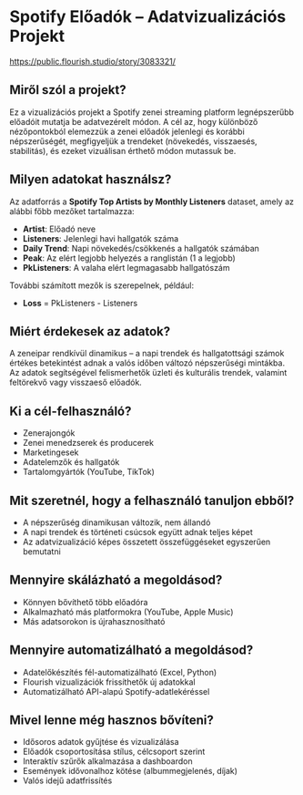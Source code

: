 # Spotify Előadók – Adatvizualizációs Projekt

https://public.flourish.studio/story/3083321/

## Miről szól a projekt?

Ez a vizualizációs projekt a Spotify zenei streaming platform legnépszerűbb előadóit mutatja be adatvezérelt módon. A cél az, hogy különböző nézőpontokból elemezzük a zenei előadók jelenlegi és korábbi népszerűségét, megfigyeljük a trendeket (növekedés, visszaesés, stabilitás), és ezeket vizuálisan érthető módon mutassuk be.

## Milyen adatokat használsz?

Az adatforrás a **Spotify Top Artists by Monthly Listeners** dataset, amely az alábbi főbb mezőket tartalmazza:

- **Artist**: Előadó neve  
- **Listeners**: Jelenlegi havi hallgatók száma  
- **Daily Trend**: Napi növekedés/csökkenés a hallgatók számában  
- **Peak**: Az elért legjobb helyezés a ranglistán (1 a legjobb)  
- **PkListeners**: A valaha elért legmagasabb hallgatószám  

További számított mezők is szerepelnek, például:

- **Loss** = PkListeners - Listeners

## Miért érdekesek az adatok?

A zeneipar rendkívül dinamikus – a napi trendek és hallgatottsági számok értékes betekintést adnak a valós időben változó népszerűségi mintákba. Az adatok segítségével felismerhetők üzleti és kulturális trendek, valamint feltörekvő vagy visszaeső előadók.

## Ki a cél-felhasználó?

- Zenerajongók  
- Zenei menedzserek és producerek  
- Marketingesek  
- Adatelemzők és hallgatók  
- Tartalomgyártók (YouTube, TikTok)

## Mit szeretnél, hogy a felhasználó tanuljon ebből?

- A népszerűség dinamikusan változik, nem állandó  
- A napi trendek és történeti csúcsok együtt adnak teljes képet  
- Az adatvizualizáció képes összetett összefüggéseket egyszerűen bemutatni

## Mennyire skálázható a megoldásod?

- Könnyen bővíthető több előadóra  
- Alkalmazható más platformokra (YouTube, Apple Music)  
- Más adatsorokon is újrahasznosítható

## Mennyire automatizálható a megoldásod?

- Adatelőkészítés fél-automatizálható (Excel, Python)  
- Flourish vizualizációk frissíthetők új adatokkal  
- Automatizálható API-alapú Spotify-adatlekéréssel

## Mivel lenne még hasznos bővíteni?

- Idősoros adatok gyűjtése és vizualizálása  
- Előadók csoportosítása stílus, célcsoport szerint  
- Interaktív szűrők alkalmazása a dashboardon  
- Események idővonalhoz kötése (albummegjelenés, díjak)  
- Valós idejű adatfrissítés
